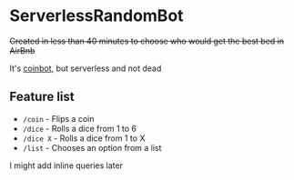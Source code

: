 # ServerlessRandomBot
~~Created in less than 40 minutes to choose who would get the best bed in AirBnb~~

It's [coinbot](https://github.com/timolins/coinbot), but serverless and not dead

## Feature list
+ `/coin` - Flips a coin
+ `/dice` - Rolls a dice from 1 to 6
+ `/dice X` - Rolls a dice from 1 to X
+ `/list` - Chooses an option from a list

I might add inline queries later
